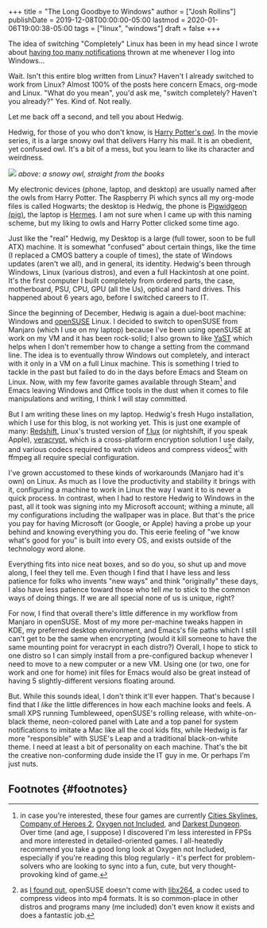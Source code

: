 +++
title = "The Long Goodbye to Windows"
author = ["Josh Rollins"]
publishDate = 2019-12-08T00:00:00-05:00
lastmod = 2020-01-06T19:00:38-05:00
tags = ["linux", "windows"]
draft = false
+++

The idea of switching "Completely" Linux has been in my head since I wrote
about [having too many notifications](https://joshrollinswrites.com/help-desk-head-desk/too-many-notifications/) thrown at me whenever I log into Windows...

Wait. Isn't this entire blog written from Linux? Haven't I already switched to work from Linux? Almost 100% of the posts here concern Emacs, org-mode and Linux. "What do you mean", you'd ask me, "switch completely? Haven't you already?" Yes. Kind of. Not really.

Let me back off a second, and tell you about Hedwig.

<!--more-->

Hedwig, for those of you who don't know, is [Harry Potter's owl](https://en.wikipedia.org/wiki/Magical%5Fcreatures%5Fin%5FHarry%5FPotter#Hedwig). In the movie series, it is a large snowy owl that delivers Harry his mail. It is an obedient, yet confused owl. It's a bit of a mess, but you learn to like its character and weirdness.

![](/ox-hugo/snow_owl.jpg)
_above: a snowy owl, straight from the books_

My electronic devices (phone, laptop, and desktop) are usually named after the owls from Harry Potter. The Raspberry Pi which syncs all my org-mode files is called Hogwarts; the desktop is Hedwig, the phone is [Pigwidgeon (pig)](https://harrypotter.fandom.com/wiki/Pigwidgeon), the laptop is [Hermes](https://harrypotter.fandom.com/wiki/Hermes). I am not sure when I came up with this naming scheme, but my liking to owls and Harry Potter clicked some time ago.

Just like the "real" Hedwig, my Desktop is a large (full tower, soon to be full ATX) machine. It is somewhat "confused" about certain things, like the time (I replaced a CMOS battery a couple of times), the state of Windows updates (aren't we all), and in general, its identity. Hedwig's been through Windows, Linux (various distros), and even a full Hackintosh at one point. It's the first computer I built completely from ordered parts, the case, motherboard, PSU, CPU, GPU (all the Us), optical and hard drives. This happened about 6 years ago, before I switched careers to IT.

Since the beginning of December, Hedwig is again a duel-boot machine: Windows and [openSUSE](https://en.wikipedia.org/wiki/OpenSUSE) Linux. I decided to switch to openSUSE from Manjaro (which I use on my laptop) because I've been using openSUSE at work on my VM and it has been rock-solid; I also grown to like [YaST](https://en.wikipedia.org/wiki/YaST) which helps when I don't remember how to change a setting from the command line. The idea is to eventually throw Windows out completely, and interact with it only in a VM on a full Linux machine. This is something I tried to tackle in the past but failed to do in the days before Emacs and Steam on Linux. Now, with my few favorite games available through Steam[^fn:1] and Emacs leaving Windows and Office tools in the dust when it comes to file manipulations and writing, I think I will stay committed.

But I am writing these lines on my laptop. Hedwig's fresh Hugo installation, which I use for this blog, is not working yet. This is just one example of many: [Redshift](https://github.com/jonls/redshift/releases), Linux's trusted version of [f.lux](https://justgetflux.com/) (or nightshift, if you speak Apple), [veracrypt](https://www.veracrypt.fr/en/Home.html), which is a cross-platform encryption solution I use daily, and various codecs required to watch videos and compress videos[^fn:2] with ffmpeg all require special configuration.

I've grown accustomed to these kinds of workarounds (Manjaro had it's own) on Linux. As much as I love the productivity and stability it brings with it, configuring a machine to work in Linux the way I want it to is never a quick process. In contrast, when I had to restore Hedwig to Windows in the past, all it took was signing into my Microsoft account; withing a minute, all my configurations including the wallpaper was in place. But that's the price you pay for having Microsoft (or Google, or Apple) having a probe up your behind and knowing everything you do. This eerie feeling of "we know what's good for you" is built into every OS, and exists outside of the technology word alone.

Everything fits into nice neat boxes, and so do you, so shut up and move along, I feel they tell me. Even though I find that I have less and less patience for folks who invents "new ways" and think "originally" these days, I also have less patience toward those who tell _me_ to stick to the common ways of doing things. If we are all special none of us is unique, right?

For now, I find that overall there's little difference in my workflow from Manjaro in openSUSE. Most of my more per-machine tweaks happen in KDE, my preferred desktop environment, and Emacs's file paths which I still can't get to be the same when encrypting (would it kill someone to have the same mounting point for veracrypt in each distro?) Overall, I hope to stick to one distro so I can simply install from a pre-configured backup whenever I need to move to a new computer or a new VM. Using one (or two, one for work and one for home) init files for Emacs would also be great instead of having 5 slightly-different versions floating around.

But. While this sounds ideal, I don't think it'll ever happen. That's because I find that I _like_ the little differences in how each machine looks and feels. A small XPS running Tumbleweed, openSUSE's rolling release, with white-on-black theme, neon-colored panel with Late and a top panel for system notifications to imitate a Mac like all the cool kids fits, while Hedwig is far more "responsible" with SUSE's Leap and a traditional black-on-white theme. I need at least a bit of personality on each machine. That's the bit the creative non-conforming dude inside the IT guy in me. Or perhaps I'm just nuts.


## Footnotes {#footnotes}

[^fn:1]: in case you're interested, these four games are currently [Cities Skylines](https://en.wikipedia.org/wiki/YaST), [Company of Heroes 2](https://store.steampowered.com/app/231430/Company%5Fof%5FHeroes%5F2/), [Oxygen not Included](https://store.steampowered.com/search/?term=oxygen+not+inc), and [Darkest Dungeon](https://store.steampowered.com/app/262060/Darkest%5FDungeon/). Over time (and age, I suppose) I discovered I'm less interested in FPSs and more interested in detailed-oriented games. I all-heatedly recommend you take a good long look at Oxygen not Included, especially if you're reading this blog regularly - it's perfect for problem-solvers who are looking to sync into a fun, cute, but very thought-provoking kind of game.
[^fn:2]: as [I found out](https://www.reddit.com/r/ffmpeg/comments/e79qv8/maxium%5Fmp4%5Fcompression%5Fonly%5Fin%5Fopensuse/), openSUSE doesn't come with [libx264](https://www.videolan.org/developers/x264.html), a codec used to compress videos into mp4 formats. It is so common-place in other distros and programs many (me included) don't even know it exists and does a fantastic job.